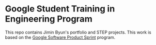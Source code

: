 # Google Student Training in Engineering Program

This repo contains Jimin Byun's portfolio and STEP projects.
This work is based on the [Google Software Product Sprint](https://g.co/softwareproductsprint) program.
